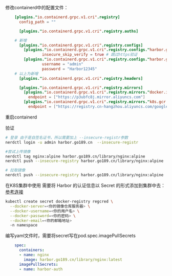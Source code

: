 修改containerd中的配置文件：
```toml
    [plugins."io.containerd.grpc.v1.cri".registry]
      config_path = ""

      [plugins."io.containerd.grpc.v1.cri".registry.auths]

    # 新增
      [plugins."io.containerd.grpc.v1.cri".registry.configs]
        [plugins."io.containerd.grpc.v1.cri".registry.configs."harbor.go189.cn".tls]
                insecure_skip_verify = true # 跳过https验证
        [plugins."io.containerd.grpc.v1.cri".registry.configs."harbor.go189.cn".auth]
                username = "admin"
                password = "Harbor12345"
    # 以上为新增
      [plugins."io.containerd.grpc.v1.cri".registry.headers]

      [plugins."io.containerd.grpc.v1.cri".registry.mirrors]
        [plugins."io.containerd.grpc.v1.cri".registry.mirrors."docker.io"]
          endpoint = ["https://p3ubfc8j.mirror.aliyuncs.com"]
        [plugins."io.containerd.grpc.v1.cri".registry.mirrors."k8s.gcr.io"]
          endpoint = ["https://registry.cn-hangzhou.aliyuncs.com/google_containers"]

```

重启containerd

验证
```bash
# 登录 由于是自签名证书，所以需要加上 --insecure-registr参数 
nerdctl login -u admin harbor.go189.cn  --insecure-registr

#尝试上传镜像
nerdctl tag nginx:alpine harbor.go189.cn/library/nginx:alpine  
nerdctl push --insecure-registry harbor.go189.cn/library/nginx:alpine

# 拉取镜像
nerdctl push --insecure-registry harbor.go189.cn/library/nginx:alpine

```

在K8S集群中使用
需要将 Harbor 的认证信息以 Secret 的形式添加到集群中去：[参考连接](https://kubernetes.io/zh-cn/docs/tasks/configure-pod-container/pull-image-private-registry/#inspecting-the-secret-regcred)
```bash
kubectl create secret docker-registry regcred \
  --docker-server=<你的镜像仓库服务器> \
  --docker-username=<你的用户名> \
  --docker-password=<你的密码> \
  --docker-email=<你的邮箱地址>
  -n namespace
```
编写yaml文件时，需要将secret写在pod.spec.imagePullSecrets
```yaml
    spec:
      containers:
      - name: nginx
        image: harbor.go189.cn/library/nginx:latest
      imagePullSecrets:
      - name: harbor-auth
```

